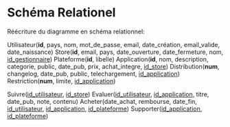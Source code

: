 # Schéma Relationel

Réécriture du diagramme en schéma relationnel:

Utilisateur(**id**, pays, nom, mot_de_passe, email, date_création, email_valide, date_naissance)
Store(**id**, email, pays, date_ouverture, date_fermeture, nom, <ins>id_gestionnaire</ins>)
Plateforme(**id**, libelle)
Application(**id**, nom, description, categorie, public, date_pub, prix, achat_integre, <ins>id_store</ins>)
Distribution(**num**, changelog, date_pub, public, telechargement, <ins>id_application</ins>)
Restriction(**num**, limite, <ins>id_application</ins>)

Suivre(<ins>id_utilisateur</ins>, <ins>id_store</ins>)
Evaluer(<ins>id_utilisateur</ins>, <ins>id_application</ins>, titre, date_pub, note, contenu)
Acheter(date_achat, rembourse, date_fin, <ins>id_utilisateur</ins>, <ins>id_application</ins>, <ins>id_plateforme</ins>)
Supporter(<ins>id_application</ins>, <ins>id_plateforme</ins>)

